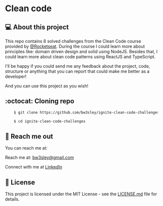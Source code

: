 # Clean code 

## 💻 About this project

This repo contains 8 solved challenges from the Clean Code course provided by [@Rocketseat](https://rocketseat.com.br). During the course I could learn more about principles like: domain driven design and solid using NodeJS. Besides that, I could learn more about clean code patterns using ReactJS and TypeScript.

I'll be happy if you could send me any feedback about the project, code, structure or anything that you can report that could make me better as a developer!

And you can use this project as you wish!

## :octocat: Cloning repo

```bash
    $ git clone https://github.com/bw3sley/ignite-clean-code-challenges.git

    $ cd ignite-clean-code-challenges 
```

## 📩 Reach me out

You can reach me at:

Reach me at: bw3sley@gmail.com

Connect with me at [LinkedIn](https://www.linkedin.com/in/bw3sley)

## 📝 License

This project is licensed under the MIT License - see the [LICENSE.md](./LICENSE.md) file for details.